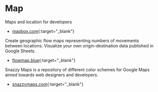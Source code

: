 # Map

Maps and location for developers

- [mapbox.com](https://www.mapbox.com){:target="_blank"}

Create geographic flow maps representing numbers of movements between locations. Visualize your own origin-destination data published in Google Sheets.

- [flowmap.blue](https://flowmap.blue){:target="_blank"}

Snazzy Maps is a repository of different color schemes for Google Maps aimed towards web designers and developers.

- [snazzymaps.com](https://snazzymaps.com){:target="_blank"}
